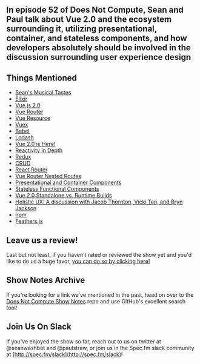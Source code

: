 In episode 52 of Does Not Compute, Sean and Paul talk about Vue 2.0 and the ecosystem surrounding it, utilizing presentational, container, and stateless components, and how developers absolutely should be involved in the discussion surrounding user experience design
---

## Things Mentioned

* [Sean's Musical Tastes](http://www.last.fm/user/seanwwashington)
* [Elixir](http://elixir-lang.org/)
* [Vue.js 2.0](http://vuejs.org/)
* [Vue Router](https://github.com/vuejs/vue-router)
* [Vue Resource](https://github.com/vuejs/vue-resource)
* [Vuex](https://github.com/vuejs/vuex)
* [Babel](https://babeljs.io/)
* [Lodash](https://lodash.com/)
* [Vue 2.0 is Here!](https://medium.com/the-vue-point/vue-2-0-is-here-ef1f26acf4b8)
* [Reactivity in Depth](http://vuejs.org/guide/reactivity.html)
* [Redux](https://github.com/reactjs/redux)
* [CRUD](https://en.wikipedia.org/wiki/Create,_read,_update_and_delete)
* [React Router](https://github.com/ReactTraining/react-router)
* [Vue Router Nested Routes](http://router.vuejs.org/en/essentials/nested-routes.html)
* [Presentational and Container Components](https://medium.com/@dan_abramov/smart-and-dumb-components-7ca2f9a7c7d0#.mav278kzk)
* [Stateless Functional Components](https://facebook.github.io/react/docs/reusable-components.html#stateless-functions)
* [Vue 2.0 Standalone vs. Runtime Builds](https://github.com/vuejs/vue/wiki/Vue-2.0-RC-Starter-Resources#standalone-vs-runtime-builds)
* [Holistic UX: A discussion with Jacob Thornton, Vicki Tan, and Bryn Jackson](https://www.eventbrite.com/e/holistic-ux-a-discussion-with-jacob-thornton-vicki-tan-and-bryn-jackson-tickets-27716065498)
* [npm](https://www.npmjs.com/)
* [Feathers.js](http://feathersjs.com/)

## Leave us a review!

Last but not least, if you haven't rated or reviewed the show yet and you'd like to do us a huge favor, [you can do so by clicking here!](https://itunes.apple.com/us/podcast/does-not-compute/id1048731980?mt=2)

## Show Notes Archive

If you're looking for a link we've mentioned in the past, head on over to the [Does Not Compute Show Notes](https://github.com/seanwash/dnccast-show-notes) repo and use GitHub's excellent search tool!

## Join Us On Slack

If you've enjoyed the show so far, reach out to us on twitter at @seanwashbot and @paulstraw, or join us in the Spec.fm slack community at [http://spec.fm/slack](http://spec.fm/slack)!
